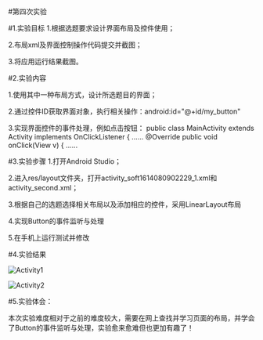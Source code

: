#第四次实验

#1.实验目标 1.根据选题要求设计界面布局及控件使用；

2.布局xml及界面控制操作代码提交并截图；

3.将应用运行结果截图。

#2.实验内容 

1.使用其中一种布局方式，设计所选题目的界面；

2.通过控件ID获取界面对象，执行相关操作：android:id="@+id/my_button"

3.实现界面控件的事件处理，例如点击按钮： public class MainActivity extends Activity implements OnClickListener {
......
@Override
public void onClick(View v) { ......

#3.实验步骤 1.打开Android Studio；

2.进入res/layout文件夹，打开activity_soft1614080902229_1.xml和activity_second.xml；

3.根据自己的选题选择相关布局以及添加相应的控件，采用LinearLayout布局

4.实现Button的事件监听与处理

5.在手机上运行测试并修改

#4.实验结果

![Activity1](https://raw.githubusercontent.com/ccccssxxxx/android-labs-2018/master/soft1614080902110/ZJM.png)

![Activity2](https://raw.githubusercontent.com/ccccssxxxx/android-labs-2018/master/soft1614080902110/TZ.png)

#5.实验体会： 

本次实验难度相对于之前的难度较大，需要在网上查找并学习页面的布局，并学会了Button的事件监听与处理，实验愈来愈难但也更加有趣了！
